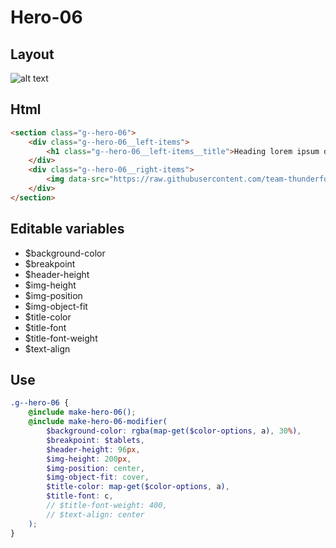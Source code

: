 # Hero-06

## Layout

![alt text][hero-06]

[hero-06]: /src/img/global-components/hero/hero-06.jpg

## Html

```html
<section class="g--hero-06">
    <div class="g--hero-06__left-items">
        <h1 class="g--hero-06__left-items__title">Heading lorem ipsum dolor</h1>
    </div>
    <div class="g--hero-06__right-items">
        <img data-src="https://raw.githubusercontent.com/team-thunderfoot/ui/main/src/img/global-components/bg-placeholder.jpg" src="/src/img/global-components/placeholder.jpg" alt="alt text" class="g--hero-06__right-items__media g--lazy-01" />
    </div>
</section>
```

## Editable variables

- $background-color
- $breakpoint
- $header-height
- $img-height
- $img-position
- $img-object-fit
- $title-color
- $title-font
- $title-font-weight
- $text-align

## Use

```scss
.g--hero-06 {
    @include make-hero-06();
    @include make-hero-06-modifier(
        $background-color: rgba(map-get($color-options, a), 30%),
        $breakpoint: $tablets,
        $header-height: 96px,
        $img-height: 200px,
        $img-position: center,
        $img-object-fit: cover,
        $title-color: map-get($color-options, a),
        $title-font: c,
        // $title-font-weight: 400,
        // $text-align: center
    );
}
```
